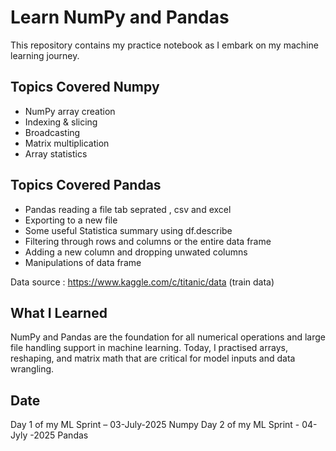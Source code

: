 




# Learn NumPy and Pandas

This repository contains my practice notebook as I embark on my machine learning journey.

## Topics Covered Numpy
- NumPy array creation
- Indexing & slicing
- Broadcasting
- Matrix multiplication
- Array statistics

## Topics Covered Pandas 
- Pandas reading a file tab seprated , csv and excel
- Exporting to a new file
- Some useful Statistica summary using df.describe
- Filtering through rows and columns or the entire data frame
- Adding a new column and dropping unwated columns
- Manipulations of data frame

Data source : https://www.kaggle.com/c/titanic/data  (train data)

## What I Learned
NumPy and Pandas are the foundation for all numerical operations and large file handling support in machine learning. Today, I practised arrays, reshaping, and matrix math that are critical for model inputs and data wrangling.

## Date
Day 1 of my ML Sprint – 03-July-2025 Numpy
Day 2 of my ML Sprint - 04-Jyly -2025 Pandas

